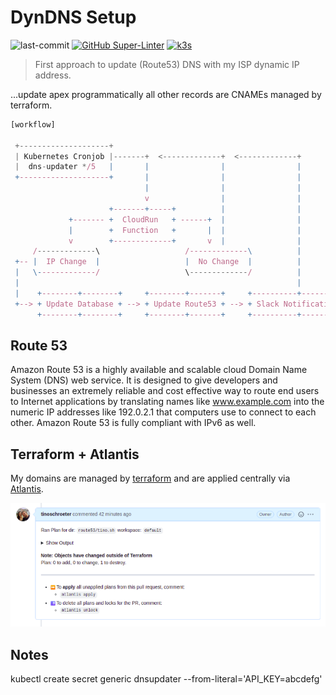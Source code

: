 # DynDNS Setup

![last-commit](https://img.shields.io/github/last-commit/tinoschroeter/DynDNS.svg?style=flat)
[![GitHub Super-Linter](https://github.com/tinoschroeter/DynDNS/workflows/Lint%20Code%20Base/badge.svg)](https://github.com/tinoschroeter/DynDNS/actions/workflows/linter.yml)
[![k3s](https://img.shields.io/badge/run%20on%20-Raspberry%20Pi-red)](https://github.com/tinoschroeter/k8s.homelab)

> First approach to update (Route53) DNS with my ISP dynamic IP address.

...update apex programmatically all other records are CNAMEs managed by terraform.

```js
[workflow]

 +--------------------+
 | Kubernetes Cronjob |-------+  <-------------+  <-------------+
 |  dns-updater */5   |       |                |                |
 +--------------------+       |                |                |
                              |                |                |
                              v                |                |
                      +-------+-----+          |                |
             +------- +  CloudRun   + ------+  |                |
             |        +  Function   +       |  |                |
             v        +-------------+       v  |                |
     /-------------\                   /-------------\          |
 +-- |  IP Change  |                   |  No Change  |          |
 |   \-------------/                   \-------------/          |
 |                                                              |
 |    +--------+--------+     +--------+-------+     +----------+---------+
 +--> + Update Database + --> + Update Route53 + --> + Slack Notification +
      +--------+--------+     +--------+-------+     +----------+---------+

```

## Route 53

Amazon Route 53 is a highly available and scalable cloud Domain Name System (DNS) web service.
It is designed to give developers and businesses an extremely reliable and cost effective way to route end users to Internet applications
by translating names like www.example.com into the numeric IP addresses like 192.0.2.1 that computers use to connect to each other.
Amazon Route 53 is fully compliant with IPv6 as well.

## Terraform + Atlantis

My domains are managed by [terraform](https://www.terraform.io/) and are applied centrally via [Atlantis](https://www.runatlantis.io/).

![Pull request](https://raw.githubusercontent.com/tinoschroeter/DynDNS/master/docs/atlantis.png)

## Notes

kubectl create secret generic dnsupdater --from-literal='API_KEY=abcdefg'
